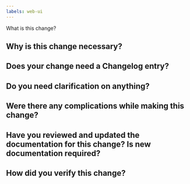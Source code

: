 ```yaml
---
labels: web-ui
---
```


What is this change?

<!-- A brief one-sentence-ish description of the change. -->


## Why is this change necessary?

<!-- A brief description of why the change of behavior is necessary. -->

## Does your change need a Changelog entry?

<!--
Spoiler alert, it probably does. Generally speaking, your change needs a changelog. For more information, see [CONTRIBUTING.md](https://github.com/sensu/sensu-go/blob/master/CONTRIBUTING.md#changelog).
-->

## Do you need clarification on anything?

<!-- Is there anything the reviewer should specifically look at? Are you unsure of any portion of this change? Omit if not applicable. -->


## Were there any complications while making this change?

<!--
If anything went awry while working on this change or if you ran into systemic issues preventing progress, please leave feedback on those issues here. Examples might include:

- refactoring was required
- interfaces were unclear
- it was difficult to get the information you needed to complete the issue

Feel free to edit this portion of the PR once the review is complete to add any comments about the review process itself.
-->

## Have you reviewed and updated the documentation for this change? Is new documentation required?

<!--
Read any documentation that relates to the change you're making. If it needs
updating, update it and file a PR. The PR should be linked to this PR
or the original issue.
-->

## How did you verify this change?

<!--
Aside from unit/integration tests, please describe the e2e steps to verify this change.

Eng@Sensu: Add the test case to the TestRail QA plan, and write an automated Rspec test, if applicable.
The corresponding sensu-go-qa-crucible PR or issue should be linked here.
-->

